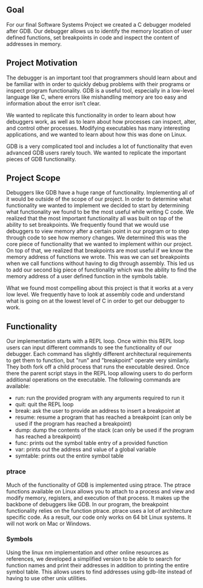 ## Goal

For our final Software Systems Project we created a C debugger modeled after GDB. Our debugger allows us to identify the memory location of user defined functions, set breakpoints in code and inspect the content of addresses in memory. 

## Project Motivation

The debugger is an important tool that programmers should learn about and be familiar with in order to quickly debug problems with their programs or inspect program functionality. GDB is a useful tool, especially in a low-level language like C, where errors like mishandling memory are too easy and information about the error isn’t clear.

We wanted to replicate this functionality in order to learn about how debuggers work, as well as to learn about how processes can inspect, alter, and control other processes. Modifying executables has many interesting applications, and we wanted to learn about how this was done on Linux.

GDB is a very complicated tool and includes a lot of functionality that even advanced GDB users rarely touch. We wanted to replicate the important pieces of GDB functionality.

## Project Scope

Debuggers like GDB have a huge range of functionality. Implementing all of it would be outside of the scope of our project. In order to determine what functionality we wanted to implement we decided to start by determining what functionality we found to be the most useful while writing C code. We realized that the most important functionality all was built on top of the ability to set breakpoints. We frequently found that we would use debuggers to view memory after a certain point in our program or to step through code to see how memory changes. We determined this was the core piece of functionality that we wanted to implement within our project. On top of that, we realized that breakpoints are most useful if we know the memory address of functions we wrote. This was we can set breakpoints when we call functions without having to dig through assembly. This led us to add our second big piece of functionality which was the ability to find the memory address of a user defined function in the symbols table.

What we found most compelling about this project is that it works at a very low level. We frequently have to look at assembly code and understand what is going on at the lowest level of C in order to get our debugger to work.

## Functionality

Our implementation starts with a REPL loop. Once within this REPL loop users can input different commands to see the functionality of our debugger. Each command has slightly different architectural requirements to get them to function, but "run" and "breakpoint" operate very similarly. They both fork off a child process that runs the executable desired. Once there the parent script stays in the REPL loop allowing users to do perform additional operations on the executable. The following commands are available:

- run: run the provided program with any arguments required to run it
- quit: quit the REPL loop
- break: ask the user to provide an address to insert a breakpoint at
- resume: resume a program that has reached a breakpoint (can only be used if the program has reached a breakpoint)
- dump: dump the contents of the stack (can only be used if the program has reached a breakpoint)
- func: prints out the symbol table entry of a provided function
- var: prints out the address and value of a global variable
- symtable: prints out the entire symbol table

### ptrace

Much of the functionality of GDB is implemented using ptrace. The ptrace functions available on Linux allows you to attach to a process and view and modify memory, registers, and execution of that process. It makes up the backbone of debuggers like GDB. In our program, the breakpoint functionality relies on the function ptrace. ptrace uses a lot of architecture specific code. As a result, our code only works on 64 bit Linux systems. It will not work on Mac or Windows.

### Symbols

Using the linux nm implementation and other online resources as references, we developed a simplified version to be able to search for function names and print their addresses in addition to printing the entire symbol table. This allows users to find addresses using gdb-lite instead of having to use other unix utilities.

